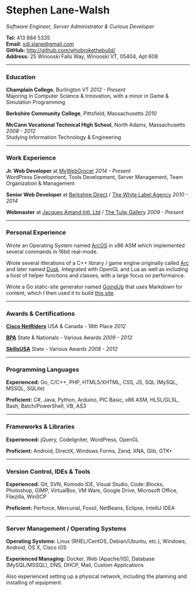 # Stephen Lane-Walsh

*Software Engineer, Server Administrator & Curious Developer*

**Tel:** 413 884 5335<br>
**Email:** sdl.slane@gmail.com<br>
**GitHub:** <http://github.com/whobrokethebuild/><br>
**Address:** 25 Winooski Falls Way, Winooski VT, 05404, Apt 608<br>

---

### Education

**Champlain College**, Burlington VT
<span class="right">*2012 - Present*</span>
<br>
<span class="indent"></span>Majoring in Computer Science & Innovation, with a minor in Game & Simulation Programming

**Berkshire Community College**, Pittsfield, Massachusetts
<span class="right">*2010*</span>

**McCann Vocational Technical High School**, North Adams, Massachusetts
<span class="right">*2008 - 2012*</span>
<br>
<span class="indent"></span>Studying Information Technology & Engineering

---

### Work Experience

**Jr. Web Developer** at [MyWebGrocer](http://mywebgrocer.com/)
<span class="right">*2014 - Present*</span>
<br>
<span class="indent"></span>WordPress Development, Tools Development, Server Management, Team Organization & Management

**Senior Web Developer** at [Berkshire Direct](http://berkshiredirect.com/) / [The White Label Agency](http://thewhitelabelagency.com/)
<span class="right">*2010 - 2014*</span>

**Webmaster** at [Jacques Amand Intl, Ltd](http://jacquesamandintl.com) / [The Tulip Gallery](http://thetulipgallery.com)
<span class="right">*2009 - Present*</span>

---

### Personal Experience

Wrote an Operating System named [ArcOS](https://github.com/WhoBrokeTheBuild/ArcOS) in x86 ASM which implemented several commands in 16bit real-mode.

Wrote several itterations of a C++ library / game engine originally called [Arc](https://github.com/whobrokethebuild/Arc-2.0) and later named [Dusk](https://github.com/WhoBrokeTheBuild/Dusk). Integrated with OpenGL and Lua as well as including a host of helper functions and classes, with a large focus on performance.

Wrote a Go static-site generator named [GoingUp](https://github.com/WhoBrokeTheBuild/goingup) that uses Markdown for content, which I then used it to build [this site](https://github.com/WhoBrokeTheBuild/stephenlw.com).

---

### Awards & Certifications

**[Cisco NetRiders](http://www.academynetriders.com/index.php)** USA & Canada - 18th Place
<span class="right">*2012*</span>

**[BPA](http://www.bpa.org/)** State & Nationals - Various Awards
<span class="right">*2009 - 2012*</span>

**[SkillsUSA](http://www.skillsusa.org/)** State - Various Awards
<span class="right">*2008 - 2012*</span>

---

### Programming Languages

**Experienced:** Go, C/C++, PHP, HTML5/XHTML, CSS, JS, SQL (MySQL, MSSQL, SQLite)

**Proficient:** C#, Java, Python, Arduino, PIC Basic, x86 ASM, HLSL/GLSL, Bash, Batch/PowerShell, VB, AS3

---

### Frameworks & Libraries

**Experienced:** jQuery, CodeIgniter, WordPress, OpenGL

**Proficient:** Android, DirectX, Windows Forms, Zend, XNA, Glib, GTK+

---

### Version Control, IDEs & Tools

**Experienced:** Git, SVN, Komodo IDE, Visual Studio, Code::Blocks, Photoshop, GIMP, VirtualBox, VM Ware, Google Drive, Microsoft Office, Filezilla, WinSCP

**Proficient:** Perforce, Mercurial, Fossil, NetBeans, Eclipse, IntelliJ IDEA

---

### Server Management / Operating Systems

**Operating Systems:** Linux (RHEL/CentOS, Debian/Ubuntu, etc.), Windows, Android, OS X, Cisco iOS

**Experienced Managing:** Docker, Web (Apache/IIS), Database (MySQL/MSSQL), DNS, DHCP, Mail, Custom Applications

Also experienced setting up a physical network, including the planning and installing of equipment.
